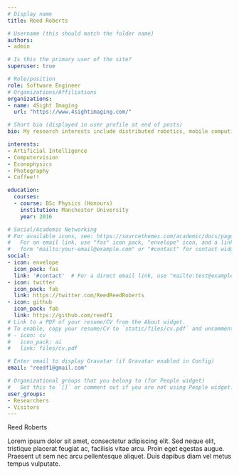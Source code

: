 ```yaml
---
# Display name
title: Reed Roberts

# Username (this should match the folder name)
authors:
- admin

# Is this the primary user of the site?
superuser: true

# Role/position
role: Software Engineer
# Organizations/Affiliations
organizations:
- name: 4Sight Imaging 
  url: "https://www.4sightimaging.com/"

# Short bio (displayed in user profile at end of posts)
bio: My research interests include distributed robotics, mobile computing and programmable matter.

interests:
- Artificial Intelligence
- Computervision
- Econophysics
- Photography
- Coffee!!

education:
  courses:
  - course: BSc Physics (Honours)
    institution: Manchester University
    year: 2016

# Social/Academic Networking
# For available icons, see: https://sourcethemes.com/academic/docs/page-builder/#icons
#   For an email link, use "fas" icon pack, "envelope" icon, and a link in the
#   form "mailto:your-email@example.com" or "#contact" for contact widget.
social:
- icon: envelope
  icon_pack: fas
  link: '#contact'  # For a direct email link, use "mailto:test@example.org".
- icon: twitter
  icon_pack: fab
  link: https://twitter.com/ReedReedRoberts
- icon: github
  icon_pack: fab
  link: https://github.com/reedf1
# Link to a PDF of your resume/CV from the About widget.
# To enable, copy your resume/CV to `static/files/cv.pdf` and uncomment the lines below.
# - icon: cv
#   icon_pack: ai
#   link: files/cv.pdf

# Enter email to display Gravatar (if Gravatar enabled in Config)
email: "reedf1@gmail.com"

# Organizational groups that you belong to (for People widget)
#   Set this to `[]` or comment out if you are not using People widget.
user_groups:
- Researchers
- Visitors
---
```


Reed Roberts

Lorem ipsum dolor sit amet, consectetur adipiscing elit. Sed neque elit, tristique placerat feugiat ac, facilisis vitae arcu. Proin eget egestas augue. Praesent ut sem nec arcu pellentesque aliquet. Duis dapibus diam vel metus tempus vulputate.
